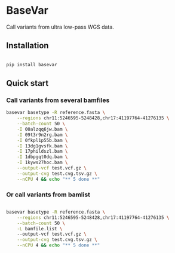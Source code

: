# BaseVar
Call variants from ultra low-pass WGS data.

## Installation

```bash

pip install basevar

```

## Quick start

### Call variants from several bamfiles

```bash
basevar basetype -R reference.fasta \
    --regions chr11:5246595-5248428,chr17:41197764-41276135 \
    --batch-count 50 \
    -I 00alzqq6jw.bam \
    -I 09t3r9n2rg.bam \
    -I 0fkpl1p55b.bam \
    -I 13dg1gvsfk.bam \
    -I 17phildszl.bam \
    -I 1dbpgqt0dq.bam \
    -I 1kyws27hoc.bam \
    --output-vcf test.vcf.gz \
    --output-cvg test.cvg.tsv.gz \
    --nCPU 4 && echo "** 5 done **"
```

### Or call variants from bamlist
```bash

basevar basetype -R reference.fasta \
    --regions chr11:5246595-5248428,chr17:41197764-41276135 \
    --batch-count 50 \
    -L bamfile.list \ 
    --output-vcf test.vcf.gz \
    --output-cvg test.cvg.tsv.gz \
    --nCPU 4 && echo "** 5 done **"

```